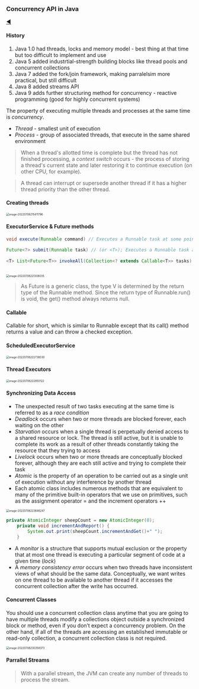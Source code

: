 ### Concurrency API in Java

[:arrow_backward:](../../backend_index)

#### History

1. Java 1.0 had threads, locks and memory model - best thing at that time but too difficult to implement and use
2. Java 5 added industrtial-strength building blocks like thread pools and concurrent collections
3. Java 7 added the fork/join framework, making parralelsim more practical, but still difficult
4. Java 8 added streams API
5. Java 9 adds further structuring method for concurrency - reactive programming (good for highly concurrent systems)



The property of executing multiple threads and processes at the same time is *concurrency*.

- *Thread* - smallest unit of execution
- *Process* - group of associated threads, that execute in the same shared environment



> When a thread's allotted time is complete but the thread has not finished processing, a *context switch* occurs - the process of storing a thread's current state and later restoring it to continue execution (on other CPU, for example).

> A thread can interrupt or supersede another thread if it has a higher thread priority than the other thread. 



#### Creating threads

<img src="C:\Users\sanyk\AppData\Roaming\Typora\typora-user-images\image-20220706215411796.png" alt="image-20220706215411796" style="zoom:50%;" />



#### ExecutorService & Future methods

```java
void execute(Runnable command) // Executes a Runnable task at some point in the future

Future<?> submit(Runnable task) // (or <T>); Executes a Runnable task at some point in the future and returns a Future representing the task
    
<T> List<Future<T>> invokeAll(Collection<? extends Callable<T>> tasks) throws InterruptedException // Executes the given tasks, synchronously returning the results of all tasks as a Collection of Future objects, in the same order they were in the original collection
    
```

<img src="C:\Users\sanyk\AppData\Roaming\Typora\typora-user-images\image-20220706221308035.png" alt="image-20220706221308035" style="zoom:50%;" />

> As Future<V> is a generic class, the type V is determined by the return type of the Runnable method. Since the return type of Runnable.run() is void, the get() method always returns null.



#### Callable

Callable for short, which is similar to Runnable except that its call() method returns a value and can throw a checked exception.



#### ScheduledExecutorService

<img src="C:\Users\sanyk\AppData\Roaming\Typora\typora-user-images\image-20220706222738030.png" alt="image-20220706222738030" style="zoom:50%;" />



#### Thread Executors

<img src="C:\Users\sanyk\AppData\Roaming\Typora\typora-user-images\image-20220706222850122.png" alt="image-20220706222850122" style="zoom:50%;" />



#### Synchronizing Data Access

- The unexpected result of two tasks executing at the same time is referred to as a *race condition*
- *Deadlock* occurs when two or more threads are blocked forever, each waiting on the other
- *Starvation* occurs when a single thread is perpetually denied access to a shared resource
  or lock. The thread is still active, but it is unable to complete its work as a result of other
  threads constantly taking the resource that they trying to access
- *Livelock* occurs when two or more threads are conceptually blocked forever, although they are each still active and trying to complete their task
- *Atomic* is the property of an operation to be carried out as a single unit of execution
  without any interference by another thread
- Each atomic class includes numerous methods that are equivalent to many of the primitive built-in operators that we use on primitives, such as the assignment operator = and the increment operators ++

<img src="C:\Users\sanyk\AppData\Roaming\Typora\typora-user-images\image-20220706223646247.png" alt="image-20220706223646247" style="zoom:50%;" />

```java
private AtomicInteger sheepCount = new AtomicInteger(0);
	private void incrementAndReport() {
		System.out.print(sheepCount.incrementAndGet()+" ");
	}
```

- A *monitor* is a structure that supports mutual exclusion or the property that at most one thread is executing a particular segment of code at a given time (*lock*)
- A *memory consistency error* occurs when two threads have inconsistent views of
  what should be the same data. Conceptually, we want writes on one thread to be available
  to another thread if it accesses the concurrent collection after the write has occurred.



#### Concurrent Classes

You should use a concurrent collection class anytime that you are going to have multiple threads modify a collections object outside a synchronized block or method, even if you don’t expect a concurrency problem. On the other hand, if all of the threads are accessing an established immutable or read-only collection, a concurrent collection class is not required.

<img src="C:\Users\sanyk\AppData\Roaming\Typora\typora-user-images\image-20220706230358373.png" alt="image-20220706230358373" style="zoom:50%;" />



#### Parrallel Streams

> With a parallel stream, the JVM can create any number of threads to process the stream.



